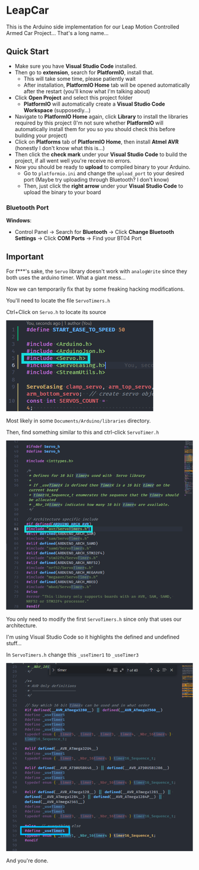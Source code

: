 # LeapCar

This is the Arduino side implementation for our Leap Motion Controlled Armed Car Project... That's a long name...

## Quick Start

- Make sure you have **Visual Studio Code** installed.
- Then go to **extension**, search for **PlatformIO**, install that.
  - This will take some time, please patiently wait
  - After installation, **PlatformIO Home** tab will be opened automatically after the restart (you'll know what I'm talking about)
- Click **Open Project** and select this project folder
  - **PlatformIO** will automatically create a **Visual Studio Code Workspace** (supposedly...)
- Navigate to **PlatformIO Home** again, click **Library** to install the libraries required by this project (I'm not sure whether **PlatformIO** will automatically install them for you so you should check this before building your project)
- Click on **Platforms** tab of **PlatformIO Home**, then install **Atmel AVR** (honestly I don't know what this is...)
- Then click the **check mark** under your **Visual Studio Code** to build the project, if all went well you're receive no errors.
- Now you should be ready to **upload** to compiled binary to your Arduino.
  - Go to `platformio.ini` and change the `upload_port` to your desired port (Maybe try uploading through Bluetooth? I don't know)
  - Then, just click the **right arrow** under your **Visual Studio Code** to upload the binary to your board

### Bluetooth Port

**Windows**:

- Control Panel -> Search for **Bluetooth** -> Click **Change Bluetooth Settings** -> Click **COM Ports** -> Find your BT04 Port

## Important

For f***'s sake, the `Servo` library doesn't work with `analogWrite` since they both uses the arduino timer. What a giant mess...

Now we can temporarily fix that by some freaking hacking modifications.

You'll need to locate the file `ServoTimers.h`

Ctrl+Click on `Servo.h` to locate its source

![image-20210514120319217](readme.assets/image-20210514120319217.png)

Most likely in some `Documents/Arduino/libraries` directory.

Then, find something similar to this and ctrl-click `ServoTimer.h`

![image-20210514120429995](readme.assets/image-20210514120429995.png)

You only need to modify the first `ServoTimers.h` since only that uses our architecture.

I'm using Visual Studio Code so it highlights the defined and undefined stuff...

In `ServoTimers.h` change this `_useTimer1` to `_useTimer3`

![image-20210514120626750](readme.assets/image-20210514120626750.png)

And you're done.